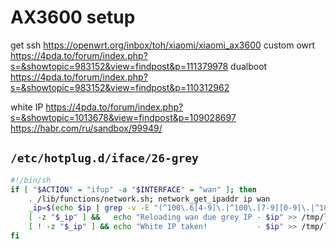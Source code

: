 # AX3600 setup 
get ssh https://openwrt.org/inbox/toh/xiaomi/xiaomi_ax3600
custom owrt https://4pda.to/forum/index.php?s=&showtopic=983152&view=findpost&p=111379978
dualboot https://4pda.to/forum/index.php?s=&showtopic=983152&view=findpost&p=110312962

white IP https://4pda.to/forum/index.php?s=&showtopic=1013678&view=findpost&p=109028697
https://habr.com/ru/sandbox/99949/
## `/etc/hotplug.d/iface/26-grey`
```sh
#!/bin/sh
if [ "$ACTION" = "ifup" -a "$INTERFACE" = "wan" ]; then
    . /lib/functions/network.sh; network_get_ipaddr ip wan
    _ip=$(echo $ip | grep -v -E "(^100\.6[4-9]\.|^100\.[7-9][0-9]\.|^100\.1[0-1][0-9]\.|^100\.12[0-7]\.)")
    [ -z "$_ip" ] &&   echo "Reloading wan due grey IP - $ip" >> /tmp/log/ip.log && ifup wan
    [ ! -z "$_ip" ] && echo "White IP taken!           - $ip" >> /tmp/log/ip.log
fi
```